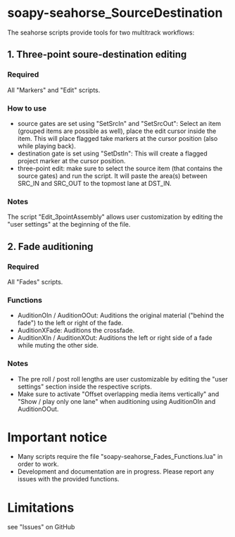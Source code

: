 # soapy-seahorse_SourceDestination
The seahorse scripts provide tools for two multitrack workflows:

## 1. Three-point soure-destination editing
### Required
All "Markers" and "Edit" scripts.
### How to use
- source gates are set using "SetSrcIn" and "SetSrcOut": Select an item (grouped items are possible as well), place the edit cursor inside the item. This will place flagged take markers at the cursor position (also while playing back).
- destination gate is set using "SetDstIn": This will create a flagged project marker at the cursor position.
- three-point edit: make sure to select the source item (that contains the source gates) and run the script. It will paste the area(s) between SRC_IN and SRC_OUT to the topmost lane at DST_IN.
### Notes
The script "Edit_3pointAssembly" allows user customization by editing the "user settings" at the beginning of the file.

## 2. Fade auditioning
### Required
All "Fades" scripts.
### Functions
- AuditionOIn / AuditionOOut: Auditions the original material ("behind the fade") to the left or right of the fade.
- AuditionXFade: Auditions the crossfade.
- AuditionXIn / AuditionXOut: Auditions the left or right side of a fade while muting the other side.
### Notes
- The pre roll / post roll lengths are user customizable by editing the "user settings" section inside the respective scripts.
- Make sure to activate "Offset overlapping media items vertically" and "Show / play only one lane" when auditioning using AuditionOIn and AuditionOOut.

# Important notice
- Many scripts require the file "soapy-seahorse_Fades_Functions.lua" in order to work.
- Development and documentation are in progress. Please report any issues with the provided functions.

# Limitations
see "Issues" on GitHub